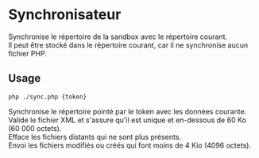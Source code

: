 # Synchronisateur

Synchronise le répertoire de la sandbox avec le répertoire courant.<br/>
Il peut être stocké dans le répertoire courant, car il ne synchronise aucun fichier PHP.


## Usage
`php ./sync.php {token}`

Synchronise le répertoire pointé par le token avec les données courante.<br/>
Valide le fichier XML et s'assure qu'il est unique et en-dessous de 60 Ko (60 000 octets).<br/>
Efface les fichiers distants qui ne sont plus présents.<br/>
Envoi les fichiers modifiés ou créés qui font moins de 4 Kio (4096 octets).<br/>
